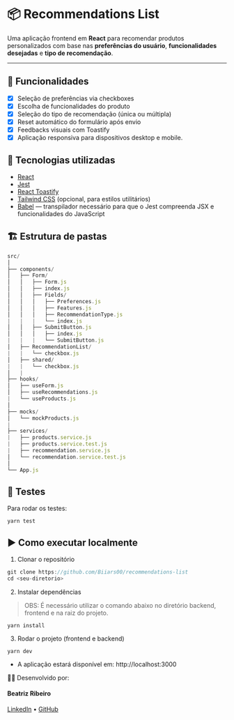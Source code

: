 # 📦 Recommendations List 

Uma aplicação frontend em **React** para recomendar produtos personalizados com base nas **preferências do usuário**, **funcionalidades desejadas** e **tipo de recomendação**.

---

## 🧩 Funcionalidades

- [x] Seleção de preferências via checkboxes
- [x] Escolha de funcionalidades do produto
- [x] Seleção do tipo de recomendação (única ou múltipla)
- [x] Reset automático do formulário após envio
- [x] Feedbacks visuais com Toastify
- [x] Aplicação responsiva para dispositivos desktop e mobile.

## 🚀 Tecnologias utilizadas

- [React](https://reactjs.org/)
- [Jest](https://jestjs.io/)
- [React Toastify](https://fkhadra.github.io/react-toastify/)
- [Tailwind CSS](https://tailwindcss.com/) (opcional, para estilos utilitários)
- [Babel](https://babeljs.io/) — transpilador necessário para que o Jest compreenda JSX e funcionalidades do JavaScript

## 🏗️ Estrutura de pastas

```js
src/
│
├── components/
│   ├── Form/
│   │   ├── Form.js
│   │   ├── index.js
│   │   ├── Fields/
│   │   │   ├── Preferences.js
│   │   │   ├── Features.js
│   │   │   ├── RecommendationType.js
|   |   |   └── index.js
│   │   ├── SubmitButton.js
│   │   │   ├── index.js
|   |   |   └── SubmitButton.js
│   ├── RecommendationList/
|   |   └── checkbox.js
│   ├── shared/
|   |   └── checkbox.js
│   |
├── hooks/
│   ├── useForm.js
│   ├── useRecommendations.js
|   └── useProducts.js
│
├── mocks/
│   └── mockProducts.js
|
├── services/
|   ├── products.service.js
|   ├── products.service.test.js
|   ├── recommendation.service.js
│   └── recommendation.service.test.js
│
└── App.js
```

## 🧪 Testes

Para rodar os testes:

```
yarn test
```

## ▶️ Como executar localmente

1. Clonar o repositório
```js
git clone https://github.com/Biiars00/recommendations-list
cd <seu-diretorio>
```

2. Instalar dependências
> OBS: É necessário utilizar o comando abaixo no diretório backend, frontend e na raiz do projeto. 
```
yarn install
```

3. Rodar o projeto (frontend e backend)
```
yarn dev
```

- A aplicação estará disponível em: http://localhost:3000

🧑‍💻 Desenvolvido por: 

#### Beatriz Ribeiro

[LinkedIn](https://www.linkedin.com/in/beatriz-ribeiro-dev/) • [GitHub](https://github.com/Biiars00)